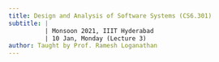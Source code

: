 ```yaml
---
title: Design and Analysis of Software Systems (CS6.301)
subtitle: |
          | Monsoon 2021, IIIT Hyderabad
          | 10 Jan, Monday (Lecture 3)
author: Taught by Prof. Ramesh Loganathan
---
```


